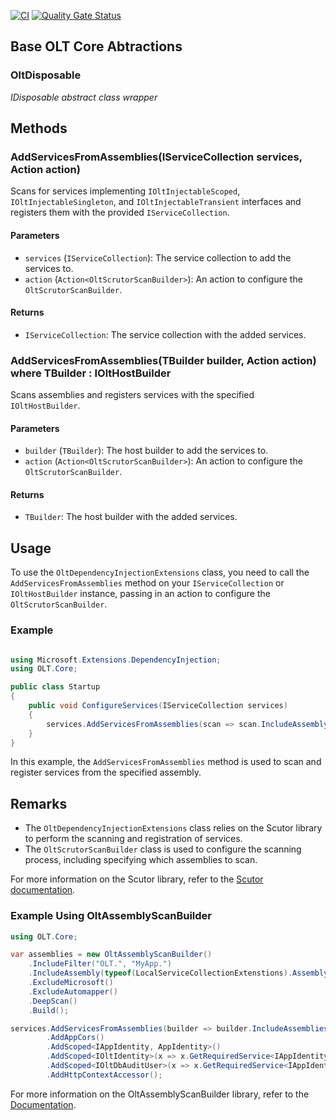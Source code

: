 ﻿[![CI](https://github.com/OuterlimitsTech/olt-dotnet-core/actions/workflows/build.yml/badge.svg)](https://github.com/OuterlimitsTech/olt-dotnet-core/actions/workflows/build.yml) [![Quality Gate Status](https://sonarcloud.io/api/project_badges/measure?project=OuterlimitsTech_olt-dotnet-core&metric=alert_status)](https://sonarcloud.io/summary/new_code?id=OuterlimitsTech_olt-dotnet-core)

## Base OLT Core Abtractions  

### OltDisposable

_IDisposable abstract class wrapper_


## Methods

### AddServicesFromAssemblies(IServiceCollection services, Action<OltScrutorScanBuilder> action)

Scans for services implementing `IOltInjectableScoped`, `IOltInjectableSingleton`, and `IOltInjectableTransient` interfaces and registers them with the provided `IServiceCollection`.

#### Parameters
- `services` (`IServiceCollection`): The service collection to add the services to.
- `action` (`Action<OltScrutorScanBuilder>`): An action to configure the `OltScrutorScanBuilder`.

#### Returns
- `IServiceCollection`: The service collection with the added services.

### AddServicesFromAssemblies<TBuilder>(TBuilder builder, Action<OltScrutorScanBuilder> action) where TBuilder : IOltHostBuilder

Scans assemblies and registers services with the specified `IOltHostBuilder`.

#### Parameters
- `builder` (`TBuilder`): The host builder to add the services to.
- `action` (`Action<OltScrutorScanBuilder>`): An action to configure the `OltScrutorScanBuilder`.

#### Returns
- `TBuilder`: The host builder with the added services.

## Usage

To use the `OltDependencyInjectionExtensions` class, you need to call the `AddServicesFromAssemblies` method on your `IServiceCollection` or `IOltHostBuilder` instance, passing in an action to configure the `OltScrutorScanBuilder`.

### Example
```csharp

using Microsoft.Extensions.DependencyInjection; 
using OLT.Core;

public class Startup 
{ 
    public void ConfigureServices(IServiceCollection services) 
    { 
        services.AddServicesFromAssemblies(scan => scan.IncludeAssembly(typeof(SomeTypeInYourAssembly).Assembly)); 
    } 
}

```

In this example, the `AddServicesFromAssemblies` method is used to scan and register services from the specified assembly.

## Remarks

- The `OltDependencyInjectionExtensions` class relies on the Scutor library to perform the scanning and registration of services.
- The `OltScrutorScanBuilder` class is used to configure the scanning process, including specifying which assemblies to scan.

For more information on the Scutor library, refer to the [Scutor documentation](https://github.com/khellang/Scrutor).


### Example Using OltAssemblyScanBuilder

```csharp
using OLT.Core;

var assemblies = new OltAssemblyScanBuilder()
    .IncludeFilter("OLT.", "MyApp.")
    .IncludeAssembly(typeof(LocalServiceCollectionExtenstions).Assembly, typeof(AnotherClassName).Assembly, typeof(IAppInterfaceHere).Assembly)
    .ExcludeMicrosoft()
    .ExcludeAutomapper()
    .DeepScan()
    .Build();

services.AddServicesFromAssemblies(builder => builder.IncludeAssemblies(assemblies))
        .AddAppCors()
        .AddScoped<IAppIdentity, AppIdentity>()
        .AddScoped<IOltIdentity>(x => x.GetRequiredService<IAppIdentity>())
        .AddScoped<IOltDbAuditUser>(x => x.GetRequiredService<IAppIdentity>())
        .AddHttpContextAccessor();

```

For more information on the OltAssemblyScanBuilder library, refer to the [Documentation](https://github.com/OuterlimitsTech/olt-dotnet-utility-libraries/blob/b800cc75911f83332a98e07b5224c86d1ec1066b/src/OLT.Utility.AssemblyScanner/README.md).
